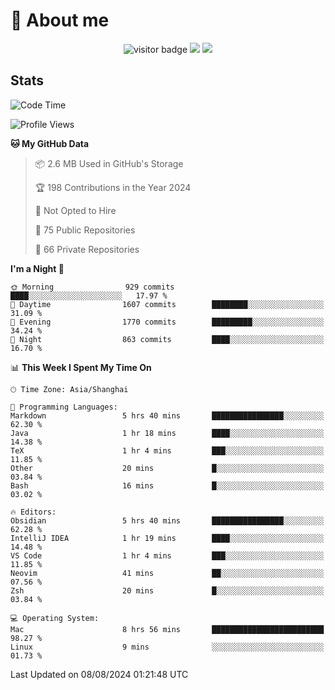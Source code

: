 <!-- ![](https://youpai.roccoshi.top/img/20200804214216.png) -->

# 🧐 About me
 
<p align="center">
<img src="https://visitor-badge.laobi.icu/badge?page_id=Lincest.Lincest&title=hits" alt="visitor badge"/>
<a href="mailto:imroccoshi@gmail.com"><img src="https://img.shields.io/badge/gmail-imroccoshi%40gmail.com-red"></a>
<a href="https://blog.roccoshi.top"><img src="https://img.shields.io/badge/blog-roccoshi-green"></a>
</p>

## Stats

<!--START_SECTION:waka-->
![Code Time](http://img.shields.io/badge/Code%20Time-1%2C458%20hrs%2032%20mins-blue)

![Profile Views](http://img.shields.io/badge/Profile%20Views-0-blue)

**🐱 My GitHub Data** 

> 📦 2.6 MB Used in GitHub's Storage 
 > 
> 🏆 198 Contributions in the Year 2024
 > 
> 🚫 Not Opted to Hire
 > 
> 📜 75 Public Repositories 
 > 
> 🔑 66 Private Repositories 
 > 
**I'm a Night 🦉** 

```text
🌞 Morning                929 commits         ████░░░░░░░░░░░░░░░░░░░░░   17.97 % 
🌆 Daytime                1607 commits        ████████░░░░░░░░░░░░░░░░░   31.09 % 
🌃 Evening                1770 commits        █████████░░░░░░░░░░░░░░░░   34.24 % 
🌙 Night                  863 commits         ████░░░░░░░░░░░░░░░░░░░░░   16.70 % 
```


📊 **This Week I Spent My Time On** 

```text
🕑︎ Time Zone: Asia/Shanghai

💬 Programming Languages: 
Markdown                 5 hrs 40 mins       ████████████████░░░░░░░░░   62.30 % 
Java                     1 hr 18 mins        ████░░░░░░░░░░░░░░░░░░░░░   14.38 % 
TeX                      1 hr 4 mins         ███░░░░░░░░░░░░░░░░░░░░░░   11.85 % 
Other                    20 mins             █░░░░░░░░░░░░░░░░░░░░░░░░   03.84 % 
Bash                     16 mins             █░░░░░░░░░░░░░░░░░░░░░░░░   03.02 % 

🔥 Editors: 
Obsidian                 5 hrs 40 mins       ████████████████░░░░░░░░░   62.28 % 
IntelliJ IDEA            1 hr 19 mins        ████░░░░░░░░░░░░░░░░░░░░░   14.48 % 
VS Code                  1 hr 4 mins         ███░░░░░░░░░░░░░░░░░░░░░░   11.85 % 
Neovim                   41 mins             ██░░░░░░░░░░░░░░░░░░░░░░░   07.56 % 
Zsh                      20 mins             █░░░░░░░░░░░░░░░░░░░░░░░░   03.84 % 

💻 Operating System: 
Mac                      8 hrs 56 mins       █████████████████████████   98.27 % 
Linux                    9 mins              ░░░░░░░░░░░░░░░░░░░░░░░░░   01.73 % 
```


 Last Updated on 08/08/2024 01:21:48 UTC
<!--END_SECTION:waka-->


